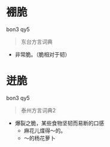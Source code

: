 # 䙀脆
bon3 qy5
> 东台方言词典
- 非常脆。（脆相对于韧）

# 迸脆
bon3 qy5
> 泰州方言词典2
- 爆裂之脆，某些食物坚韧而易断的口感
  - 麻花儿煠得～的。
  - ～的杨花萝卜
